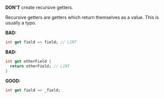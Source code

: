 
**DON'T** create recursive getters.

Recursive getters are getters which return themselves as a value.  This is
usually a typo.

**BAD:**
```dart
int get field => field; // LINT
```

**BAD:**
```dart
int get otherField {
  return otherField; // LINT
}
```

**GOOD:**
```dart
int get field => _field;
```

